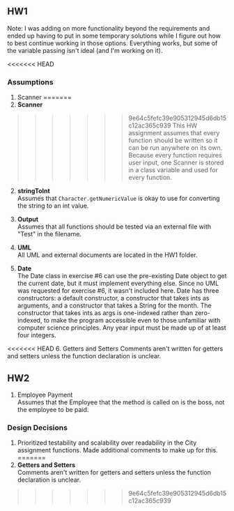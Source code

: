 ## HW1
Note: I was adding on more functionality beyond the requirements and ended up having to put in some temporary solutions while I figure out how to best continue working in those options. Everything works, but some of the variable passing isn't ideal (and I'm working on it). 

<<<<<<< HEAD
### Assumptions  

1. Scanner 
=======
1. **Scanner**  
>>>>>>> 9e64c5fefc39e905312945d6db15c12ac365c939
This HW assignment assumes that every function should be written so it can be run anywhere on its own. Because every function requires user input, one Scanner is stored in a class variable and used for every function. 

2. **stringToInt**  
Assumes that `Character.getNumericValue` is okay to use for converting the string to an int value. 

3. **Output**  
Assumes that all functions should be tested via an external file with "Test" in the filename. 

4. **UML**  
All UML and external documents are located in the HW1 folder. 

5. **Date**  
The Date class in exercise #6 can use the pre-existing Date object to get the current date, but it must implement everything else. Since no UML was requested for exercise #6, it wasn't included here. 
Date has three constructors: a default constructor, a constructor that takes ints as arguments, and a constructor that takes a String for the month. The constructor that takes ints as args is one-indexed rather than zero-indexed, to make the program accessible even to those unfamiliar with computer science principles. 
Any year input must be made up of at least four integers.  

<<<<<<< HEAD
6. Getters and Setters
Comments aren't written for getters and setters unless the function declaration is unclear. 

## HW2

1. Employee Payment  
Assumes that the Employee that the method is called on is the boss, not the employee to be paid. 

### Design Decisions

1. Prioritized testability and scalability over readability in the City assignment functions. Made additional comments to make up for this. 
=======
6. **Getters and Setters**  
Comments aren't written for getters and setters unless the function declaration is unclear. 
>>>>>>> 9e64c5fefc39e905312945d6db15c12ac365c939
